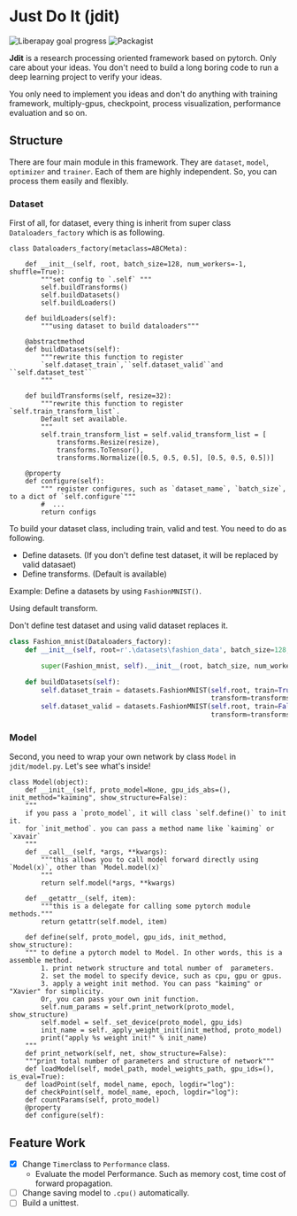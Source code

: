 # Just Do It (jdit)

![Liberapay goal progress](https://img.shields.io/badge/goal%20progress-95%25-green.svg)
![Packagist](https://img.shields.io/packagist/l/doctrine/orm.svg)

**Jdit** is a research processing oriented framework based on pytorch. Only care about your ideas. 
You don't need to build a long boring code to run a deep learning project to verify your ideas.

You only need to implement you ideas and 
don't do anything with training framework, multiply-gpus, checkpoint, process visualization, performance evaluation and so on.
## Structure
There are four main module in this framework. They are `dataset`, `model`, `optimizer` and `trainer`.
Each of them are highly independent. So, you can process them easily and flexibly.
###  Dataset
First of all, for dataset, every thing is inherit from super class `Dataloaders_factory`
which is as following.


```pythonstub
class Dataloaders_factory(metaclass=ABCMeta):

    def __init__(self, root, batch_size=128, num_workers=-1, shuffle=True):
        """set config to `.self` """
        self.buildTransforms()
        self.buildDatasets()
        self.buildLoaders()

    def buildLoaders(self):
        """using dataset to build dataloaders"""
        
    @abstractmethod
    def buildDatasets(self):
        """rewrite this function to register 
        `self.dataset_train`,``self.dataset_valid``and ``self.dataset_test``
        """

    def buildTransforms(self, resize=32):
        """rewrite this function to register `self.train_transform_list`. 
        Default set available.
        """
        self.train_transform_list = self.valid_transform_list = [
            transforms.Resize(resize),
            transforms.ToTensor(),
            transforms.Normalize([0.5, 0.5, 0.5], [0.5, 0.5, 0.5])]

    @property
    def configure(self):
        """ register configures, such as `dataset_name`, `batch_size`, to a dict of `self.configure`"""
        #  ...       
        return configs
```
To build your dataset class, including train, valid and test. You need to do as following. 
* Define datasets. (If you don't define test dataset, it will be replaced by valid datasaet)
* Define transforms. (Default is available)

Example:
Define a datasets by using `FashionMNIST()`. 

Using default transform.

Don't define test dataset and using valid dataset replaces it. 

```python
class Fashion_mnist(Dataloaders_factory):
    def __init__(self, root=r'.\datasets\fashion_data', batch_size=128, num_workers=-1):

        super(Fashion_mnist, self).__init__(root, batch_size, num_workers)

    def buildDatasets(self):
        self.dataset_train = datasets.FashionMNIST(self.root, train=True, download=True,
                                                   transform=transforms.Compose(self.train_transform_list))
        self.dataset_valid = datasets.FashionMNIST(self.root, train=False, download=True,
                                                   transform=transforms.Compose(self.valid_transform_list))
```

###  Model
Second, you need to wrap your own network by class `Model` in `jdit/model.py`.
Let's see what's inside!

```pythonstub
class Model(object):
    def __init__(self, proto_model=None, gpu_ids_abs=(), init_method="kaiming", show_structure=False):
    """ 
    if you pass a `proto_model`, it will class `self.define()` to init it.
    for `init_method`. you can pass a method name like `kaiming` or `xavair`
    """
    def __call__(self, *args, **kwargs):
        """this allows you to call model forward directly using `Model(x)`, other than `Model.model(x)`  
        """
        return self.model(*args, **kwargs)

    def __getattr__(self, item):
        """this is a delegate for calling some pytorch module methods."""        
        return getattr(self.model, item)
        
    def define(self, proto_model, gpu_ids, init_method, show_structure):
    """ to define a pytorch model to Model. In other words, this is a assemble method.
        1. print network structure and total number of  parameters.
        2. set the model to specify device, such as cpu, gpu or gpus.
        3. apply a weight init method. You can pass "kaiming" or "Xavier" for simplicity.
        Or, you can pass your own init function.
        self.num_params = self.print_network(proto_model, show_structure)
        self.model = self._set_device(proto_model, gpu_ids)
        init_name = self._apply_weight_init(init_method, proto_model)
        print("apply %s weight init!" % init_name)
    """ 
    def print_network(self, net, show_structure=False):
    """print total number of parameters and structure of network"""
    def loadModel(self, model_path, model_weights_path, gpu_ids=(), is_eval=True):
    def loadPoint(self, model_name, epoch, logdir="log"):
    def checkPoint(self, model_name, epoch, logdir="log"):
    def countParams(self, proto_model)
    @property
    def configure(self):
```

## Feature Work
- [x] Change `Timer`class to `Performance` class. 
    -   Evaluate the model Performance. Such as memory cost, time cost of forward propagation.
- [ ] Change saving model to `.cpu()` automatically.
- [ ] Build a unittest.
